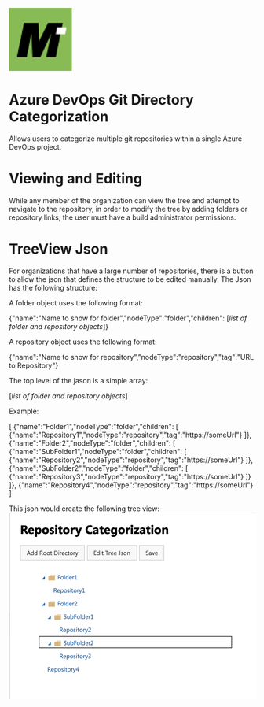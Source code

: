 ![alt tag](/icon.png?raw=true "Azure DevOps Git Directory Categorization")

# Azure DevOps Git Directory Categorization
Allows users to categorize multiple git repositories within a single Azure DevOps project.

# Viewing and Editing
While any member of the organization can view the tree and attempt to navigate to the repository, in order to modify the tree by adding folders or repository links, the user must have a build administrator permissions.

# TreeView Json
For organizations that have a large number of repositories, there is a button to allow the json that defines the structure to be edited manually. The Json has the following structure:

A folder object uses the following format:

{"name":"Name to show for folder","nodeType":"folder","children": [*list of folder and repository objects*]}

A repository object uses the following format:

{"name":"Name to show for repository","nodeType":"repository","tag":"URL to Repository"}

The top level of the jason is a simple array:

[*list of folder and repository objects*]

Example:

[
    {"name":"Folder1","nodeType":"folder","children": [
        {"name":"Repository1","nodeType":"repository","tag":"https://someUrl"}
    ]},
    {"name":"Folder2","nodeType":"folder","children": [
        {"name":"SubFolder1","nodeType":"folder","children": [
            {"name":"Repository2","nodeType":"repository","tag":"https://someUrl"}
        ]},
        {"name":"SubFolder2","nodeType":"folder","children": [
            {"name":"Repository3","nodeType":"repository","tag":"https://someUrl"}
        ]}
    ]},
    {"name":"Repository4","nodeType":"repository","tag":"https://someUrl"}
]

This json would create the following tree view:
![example treeview](/images/treeexample.png?raw=true "Example Treeview: ")